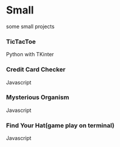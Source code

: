 # Small
some small projects

### TicTacToe
Python with TKinter

### Credit Card Checker
Javascript

### Mysterious Organism
Javascript

### Find Your Hat(game play on terminal)
Javascript
